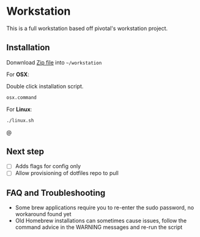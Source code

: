 # Workstation

This is a full workstation based off pivotal's workstation project.


## Installation

Donwnload [Zip file](https://github.com/bonzofenix/workstation/archive/master.zip) into `~/workstation`


For **OSX**:

Double click installation script.
```sh
osx.command
```

For **Linux**:

```sh
./linux.sh
```

@
## Next step

- [ ] Adds flags for config only
- [ ] Allow provisioning of dotfiles repo to pull

## FAQ and Troubleshooting

- Some brew applications require you to re-enter the sudo password, no workaround found yet
- Old Homebrew installations can sometimes cause issues, follow the command advice in the WARNING messages and re-run the script


